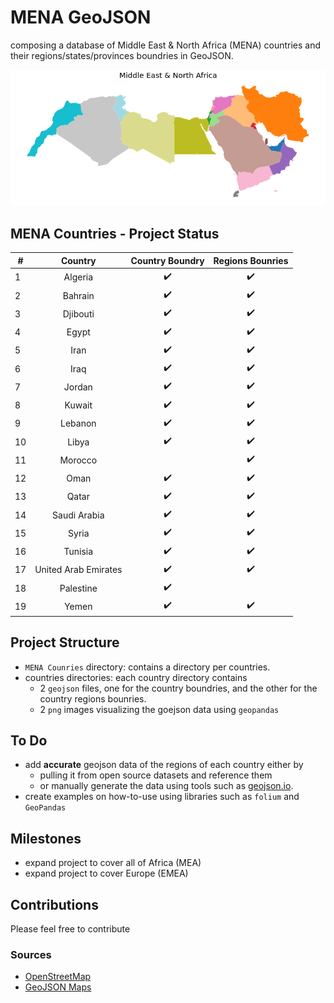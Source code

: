 # MENA GeoJSON
composing a database of Middle East & North Africa (MENA) countries and their regions/states/provinces boundries in GeoJSON.

![](./MENA.png)

## MENA Countries - Project Status

|#| Country       | Country Boundry| Regions Bounries  |
|--|:----------: |:---------: | :---:|
|1| Algeria               |:heavy_check_mark:|:heavy_check_mark:|
|2| Bahrain               |:heavy_check_mark:|:heavy_check_mark:|
|3| Djibouti              |:heavy_check_mark:|:heavy_check_mark:|
|4| Egypt                 |:heavy_check_mark:|:heavy_check_mark:|
|5| Iran                  |:heavy_check_mark:|:heavy_check_mark:|
|6| Iraq                  |:heavy_check_mark:|:heavy_check_mark:|
|7| Jordan                |:heavy_check_mark:|:heavy_check_mark:|
|8| Kuwait                |:heavy_check_mark:|:heavy_check_mark:|
|9| Lebanon               |:heavy_check_mark:|:heavy_check_mark:|
|10| Libya                |:heavy_check_mark:|:heavy_check_mark:|
|11| Morocco              | |:heavy_check_mark:|
|12| Oman                 |:heavy_check_mark:|:heavy_check_mark:|
|13| Qatar                |:heavy_check_mark:|:heavy_check_mark:|
|14| Saudi Arabia         |:heavy_check_mark:|:heavy_check_mark:|
|15| Syria                |:heavy_check_mark:|:heavy_check_mark:|
|16| Tunisia              |:heavy_check_mark:|:heavy_check_mark:|
|17| United Arab Emirates |:heavy_check_mark:|:heavy_check_mark:|
|18| Palestine            |:heavy_check_mark:|  |
|19| Yemen                |:heavy_check_mark:|:heavy_check_mark:|

## Project Structure
- `MENA Counries` directory: contains a directory per countries.
- countries directories: each country directory contains
  - 2 `geojson` files, one for the country boundries, and the other for the country regions bounries.
  - 2 `png` images visualizing the goejson data using `geopandas`

## To Do
- add **accurate** geojson data of the regions of each country either by
   - pulling it from open source datasets and reference them
   - or manually generate the data using tools such as [geojson.io](http://www.geojson.io).
- create examples on how-to-use using libraries such as `folium` and `GeoPandas`

## Milestones
- expand project to cover all of Africa (MEA)
- expand project to cover Europe (EMEA)


## Contributions 
Please feel free to contribute

### Sources
- [OpenStreetMap](http://www.openstreetmap.org)
- [GeoJSON Maps](http://geojson-maps.ash.ms/)
